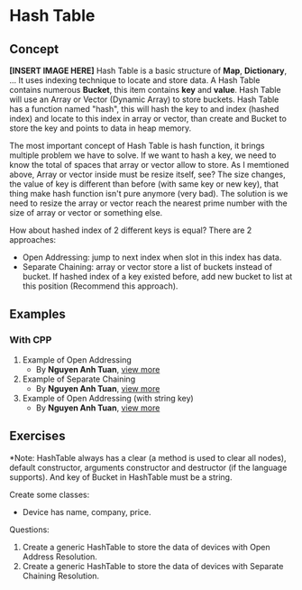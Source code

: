 # Hash Table

## Concept
__[INSERT IMAGE HERE]__
Hash Table is a basic structure of __Map__, __Dictionary__, ... It uses indexing technique to locate and store data. A Hash Table contains numerous __Bucket__, this item contains __key__ and __value__. Hash Table will use an Array or Vector (Dynamic Array) to store buckets. Hash Table has a function named "hash", this will hash the key to and index (hashed index) and locate to this index in array or vector, than create and Bucket to store the key and points to data in heap memory.

The most important concept of Hash Table is hash function, it brings multiple problem we have to solve. If we want to hash a key, we need to know the total of spaces that array or vector allow to store. As I memtioned above, Array or vector inside must be resize itself, see? The size changes, the value of key is different than before (with same key or new key), that thing make hash function isn't pure anymore (very bad). The solution is we need to resize the array or vector reach the nearest prime number with the size of array or vector or something else.

How about hashed index of 2 different keys is equal? There are 2 approaches:
- Open Addressing: jump to next index when slot in this index has data.
- Separate Chaining: array or vector store a list of buckets instead of bucket. If hashed index of a key existed before, add new bucket to list at this position (Recommend this approach).

## Examples
### With CPP
1. Example of Open Addressing
   - By __Nguyen Anh Tuan__, [view more](/hash_table/tuan_cpp/examples/hash_table_example_01_tuan.cpp)
2. Example of Separate Chaining
   - By __Nguyen Anh Tuan__, [view more](/hash_table/tuan_cpp/examples/hash_table_example_02_tuan.cpp)
3. Example of Open Addressing (with string key)
   - By __Nguyen Anh Tuan__, [view more](/hash_table/tuan_cpp/examples/hash_table_example_03_tuan.cpp)

## Exercises
\*Note: HashTable always has a clear (a method is used to clear all nodes), default constructor, arguments constructor and destructor (if the language supports). And key of Bucket in HashTable must be a string.

Create some classes:

- Device has name, company, price.

Questions:
1. Create a generic HashTable to store the data of devices with Open Address Resolution.
2. Create a generic HashTable to store the data of devices with Separate Chaining Resolution.
